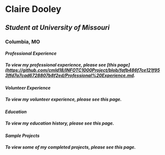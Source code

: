 # **Claire Dooley**
## *Student at University of Missouri*
### Columbia, MO
#### ***Professional Experience***
##### To view my professional experience, please see [this page](https://github.com/cmld18/INFOTC1000Project/blob/fafb486f7ce121f953ffd7a7cad6728807b8f2ed/Professional%20Experience.md.
#### ***Volunteer Experience***
##### To view my volunteer experience, please see this page.
#### ***Education***
##### To view my education history, please see this page.
#### ***Sample Projects***
##### To view some of my completed projects, please see this page.

